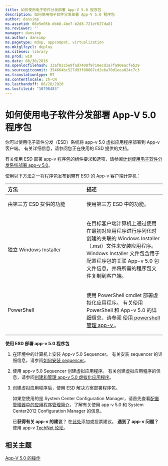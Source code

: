 ```yaml
---
title: 如何使用电子软件分发部署 App-V 5.0 程序包
description: 如何使用电子软件分发部署 App-V 5.0 程序包
author: dansimp
ms.assetid: 08e5e05b-dbb8-4be7-b2d8-721ef627da81
ms.reviewer: ''
manager: dansimp
ms.author: dansimp
ms.pagetype: mdop, appcompat, virtualization
ms.mktglfcycl: deploy
ms.sitesec: library
ms.prod: w10
ms.date: 08/30/2016
ms.openlocfilehash: 33af02c5e9fad7408f9719ecd1a7fa90eacfeb29
ms.sourcegitcommit: 354664bc527d93f80687cd2eba70d1eea024c7c3
ms.translationtype: MT
ms.contentlocale: zh-CN
ms.lasthandoff: 06/26/2020
ms.locfileid: "10798483"
---
```

# 如何使用电子软件分发部署 App-V 5.0 程序包


你可以使用电子软件分发（ESD）系统将 app-v 5.0 虚拟应用程序部署到 App-v 客户端。 有关详细信息，请参阅您正在使用的 ESD 提供的文档。

有关使用 ESD 部署 app-v 程序包的组件要求和选项，请参阅[计划使用电子软件分发系统部署 app-v 5.0](planning-to-deploy-app-v-50-with-an-electronic-software-distribution-system.md)。

使用以下方法之一将程序包发布到带有 ESD 的 App-v 客户端计算机：

<table>
<colgroup>
<col width="50%" />
<col width="50%" />
</colgroup>
<thead>
<tr class="header">
<th align="left">方法</th>
<th align="left">描述</th>
</tr>
</thead>
<tbody>
<tr class="odd">
<td align="left"><p>由第三方 ESD 提供的功能</p></td>
<td align="left"><p>使用第三方 ESD 中的功能。</p></td>
</tr>
<tr class="even">
<td align="left"><p>独立 Windows Installer</p></td>
<td align="left"><p>在目标客户端计算机上通过使用在最初对应用程序进行序列化时创建的关联的 Windows Installer （.msi）文件来安装应用程序。 Windows Installer 文件包含用于配置程序包的关联 App-v 5.0 包文件信息，并将所需的程序包文件复制到客户端。</p></td>
</tr>
<tr class="odd">
<td align="left"><p>PowerShell</p></td>
<td align="left"><p>使用 PowerShell cmdlet 部署虚拟化应用程序。 有关使用 PowerShell 和 App-v 5.0 的详细信息，请参阅 <a href="administering-app-v-by-using-powershell.md" data-raw-source="[Administering App-V by Using PowerShell](administering-app-v-by-using-powershell.md)"> 使用 powershell 管理 app-v </a> 。</p></td>
</tr>
</tbody>
</table>

 

**使用 ESD 部署 app-v 5.0 程序包**

1.  在环境中的计算机上安装 App-v 5.0 Sequencer。 有关安装 sequencer 的详细信息，请参阅[如何安装 sequencer](how-to-install-the-sequencer-beta-gb18030.md)。

2.  使用 app-v 5.0 Sequencer 创建虚拟应用程序。 有关创建虚拟应用程序的信息，请参阅[创建和管理 app-v 5.0 虚拟化应用程序](creating-and-managing-app-v-50-virtualized-applications.md)。

3.  创建虚拟应用程序后，使用 ESD 解决方案部署程序包。

    如果您使用的是 System Center Configuration Manager，请首先查看[配置管理器中的应用程序管理简介](https://go.microsoft.com/fwlink/?LinkId=281816)，了解有关使用 app-v 5.0 和 System Center2012 Configuration Manager 的信息。

    已**获得有关 app-v 的建议**？ 在[此处](http://appv.uservoice.com/forums/280448-microsoft-application-virtualization)添加或投票建议。 **遇到了 app-v 问题？** 使用 app-v [TechNet 论坛](https://social.technet.microsoft.com/Forums/home?forum=mdopappv)。

## 相关主题


[App-V 5.0 的操作](operations-for-app-v-50.md)

 

 






